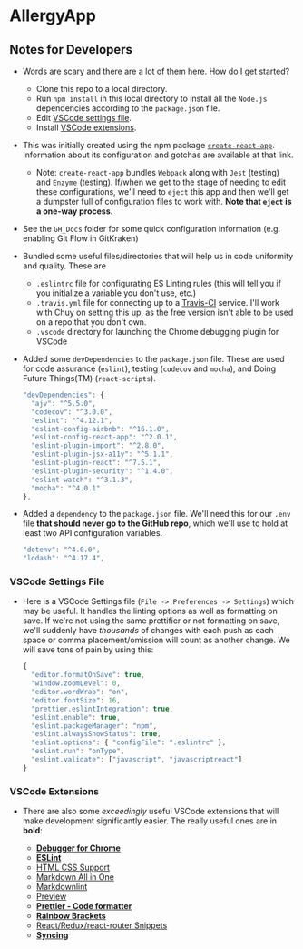 # AllergyApp

## Notes for Developers

* Words are scary and there are a lot of them here. How do I get started?

  * Clone this repo to a local directory.
  * Run `npm install` in this local directory to install all the `Node.js`
    dependencies according to the `package.json` file.
  * Edit [VSCode settings file](#vscode-settings-file).
  * Install [VSCode extensions](#vscode-extensions).

* This was initially created using the npm package
  [`create-react-app`](https://github.com/facebookincubator/create-react-app).
  Information about its configuration and gotchas are available at that link.

  * Note: `create-react-app` bundles `Webpack` along with `Jest` (testing) and
    `Enzyme` (testing). If/when we get to the stage of needing to edit these
    configurations, we'll need to `eject` this app and then we'll get a dumpster
    full of configuration files to work with. **Note that `eject` is a one-way
    process.**

* See the `GH_Docs` folder for some quick configuration information (e.g.
  enabling Git Flow in GitKraken)

* Bundled some useful files/directories that will help us in code uniformity and
  quality. These are

  * `.eslintrc` file for configurating ES Linting rules (this will tell you if
    you initialize a variable you don't use, etc.)
  * `.travis.yml` file for connecting up to a
    [Travis-CI](https://travis-ci.org/) service. I'll work with Chuy on setting
    this up, as the free version isn't able to be used on a repo that you don't
    own.
  * `.vscode` directory for launching the Chrome debugging plugin for VSCode

* Added some `devDependencies` to the `package.json` file. These are used for
  code assurance (`eslint`), testing (`codecov` and `mocha`), and Doing Future
  Things(TM) (`react-scripts`).

  ```js
  "devDependencies": {
    "ajv": "^5.5.0",
    "codecov": "^3.0.0",
    "eslint": "^4.12.1",
    "eslint-config-airbnb": "^16.1.0",
    "eslint-config-react-app": "^2.0.1",
    "eslint-plugin-import": "^2.8.0",
    "eslint-plugin-jsx-a11y": "^5.1.1",
    "eslint-plugin-react": "^7.5.1",
    "eslint-plugin-security": "^1.4.0",
    "eslint-watch": "^3.1.3",
    "mocha": "^4.0.1"
  },
  ```

* Added a `dependency` to the `package.json` file. We'll need this for our
  `.env` file **that should never go to the GitHub repo**, which we'll use to
  hold at least two API configuration variables.
  ```js
  "dotenv": "^4.0.0",
  "lodash": "^4.17.4",
  ```

### VSCode Settings File

* Here is a VSCode Settings file (`File -> Preferences -> Settings`) which may
  be useful. It handles the linting options as well as formatting on save. If
  we're not using the same prettifier or not formatting on save, we'll suddenly
  have _thousands_ of changes with each push as each space or comma
  placement/omission will count as another change. We will save tons of pain by
  using this:

  ```js
  {
    "editor.formatOnSave": true,
    "window.zoomLevel": 0,
    "editor.wordWrap": "on",
    "editor.fontSize": 16,
    "prettier.eslintIntegration": true,
    "eslint.enable": true,
    "eslint.packageManager": "npm",
    "eslint.alwaysShowStatus": true,
    "eslint.options": { "configFile": ".eslintrc" },
    "eslint.run": "onType",
    "eslint.validate": ["javascript", "javascriptreact"]
  }
  ```

### VSCode Extensions

* There are also some _exceedingly_ useful VSCode extensions that will make
  development significantly easier. The really useful ones are in **bold**:

  * [**Debugger for Chrome**](https://marketplace.visualstudio.com/items?itemName=msjsdiag.debugger-for-chrome)
  * [**ESLint**](https://marketplace.visualstudio.com/items?itemName=dbaeumer.vscode-eslint)
  * [HTML CSS Support](https://marketplace.visualstudio.com/items?itemName=ecmel.vscode-html-css)
  * [Markdown All in One](https://marketplace.visualstudio.com/items?itemName=yzhang.markdown-all-in-one)
  * [Markdownlint](https://marketplace.visualstudio.com/items?itemName=DavidAnson.vscode-markdownlint)
  * [Preview](https://marketplace.visualstudio.com/items?itemName=searKing.preview-vscode)
  * [**Prettier - Code formatter**](https://marketplace.visualstudio.com/items?itemName=esbenp.prettier-vscode)
  * [**Rainbow Brackets**](https://marketplace.visualstudio.com/items?itemName=2gua.rainbow-brackets)
  * [React/Redux/react-router Snippets](https://marketplace.visualstudio.com/items?itemName=discountry.react-redux-react-router-snippets)
  * [**Syncing**](https://marketplace.visualstudio.com/items?itemName=nonoroazoro.syncing)
